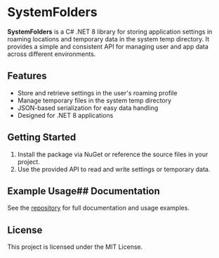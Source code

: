 ﻿# SystemFolders

**SystemFolders** is a C# .NET 8 library for storing application settings in roaming locations and temporary data in the system temp directory. It provides a simple and consistent API for managing user and app data across different environments.

## Features

- Store and retrieve settings in the user's roaming profile
- Manage temporary files in the system temp directory
- JSON-based serialization for easy data handling
- Designed for .NET 8 applications

## Getting Started

1. Install the package via NuGet or reference the source files in your project.
2. Use the provided API to read and write settings or temporary data.

## Example Usage## Documentation

See the [repository](https://github.com/Telemok/DotNetSystemFolders) for full documentation and usage examples.

## License

This project is licensed under the MIT License.
